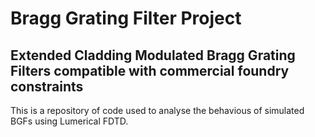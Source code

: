 # Bragg Grating Filter Project 
## Extended Cladding Modulated Bragg Grating Filters compatible with commercial foundry constraints

This is a repository of code used to analyse the behavious of simulated BGFs using Lumerical FDTD.
